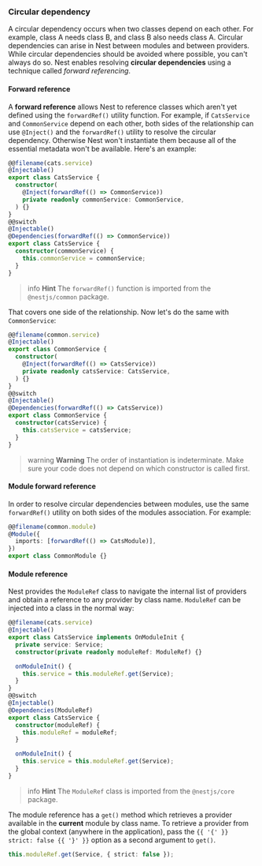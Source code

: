 ### Circular dependency

A circular dependency occurs when two classes depend on each other. For example, class A needs class B, and class B also needs class A. Circular dependencies can arise in Nest between modules and between providers. While circular dependencies should be avoided where possible, you can't always do so. Nest enables resolving **circular dependencies** using a technique called _forward referencing_.

#### Forward reference

A **forward reference** allows Nest to reference classes which aren't yet defined using the `forwardRef()` utility function. For example, if `CatsService` and `CommonService` depend on each other, both sides of the relationship can use `@Inject()` and the `forwardRef()` utility to resolve the circular dependency. Otherwise Nest won't instantiate them because all of the essential metadata won't be available. Here's an example:

```typescript
@@filename(cats.service)
@Injectable()
export class CatsService {
  constructor(
    @Inject(forwardRef(() => CommonService))
    private readonly commonService: CommonService,
  ) {}
}
@@switch
@Injectable()
@Dependencies(forwardRef(() => CommonService))
export class CatsService {
  constructor(commonService) {
    this.commonService = commonService;
  }
}
```

> info **Hint** The `forwardRef()` function is imported from the `@nestjs/common` package.

That covers one side of the relationship. Now let's do the same with `CommonService`:

```typescript
@@filename(common.service)
@Injectable()
export class CommonService {
  constructor(
    @Inject(forwardRef(() => CatsService))
    private readonly catsService: CatsService,
  ) {}
}
@@switch
@Injectable()
@Dependencies(forwardRef(() => CatsService))
export class CommonService {
  constructor(catsService) {
    this.catsService = catsService;
  }
}
```

> warning **Warning** The order of instantiation is indeterminate. Make sure your code does not depend on which constructor is called first.

#### Module forward reference

In order to resolve circular dependencies between modules, use the same `forwardRef()` utility on both sides of the modules association. For example:

```typescript
@@filename(common.module)
@Module({
  imports: [forwardRef(() => CatsModule)],
})
export class CommonModule {}
```

#### Module reference

Nest provides the `ModuleRef` class to navigate the internal list of providers and obtain a reference to any provider by class name. `ModuleRef` can be injected into a class in the normal way:

```typescript
@@filename(cats.service)
@Injectable()
export class CatsService implements OnModuleInit {
  private service: Service;
  constructor(private readonly moduleRef: ModuleRef) {}

  onModuleInit() {
    this.service = this.moduleRef.get(Service);
  }
}
@@switch
@Injectable()
@Dependencies(ModuleRef)
export class CatsService {
  constructor(moduleRef) {
    this.moduleRef = moduleRef;
  }

  onModuleInit() {
    this.service = this.moduleRef.get(Service);
  }
}
```

> info **Hint** The `ModuleRef` class is imported from the `@nestjs/core` package.

The module reference has a `get()` method which retrieves a provider available in the **current** module by class name. To retrieve a provider from the global context (anywhere in the application), pass the `{{ '{' }} strict: false {{ '}' }}` option as a second argument to `get()`.

```typescript
this.moduleRef.get(Service, { strict: false });
```
